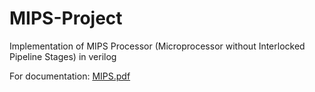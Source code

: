 # MIPS-Project

Implementation of MIPS Processor (Microprocessor without Interlocked Pipeline Stages) in verilog

For documentation: 
[MIPS.pdf](https://github.com/maiabdeltwab/MIPS-Project/files/6137574/MIPS.pdf)
